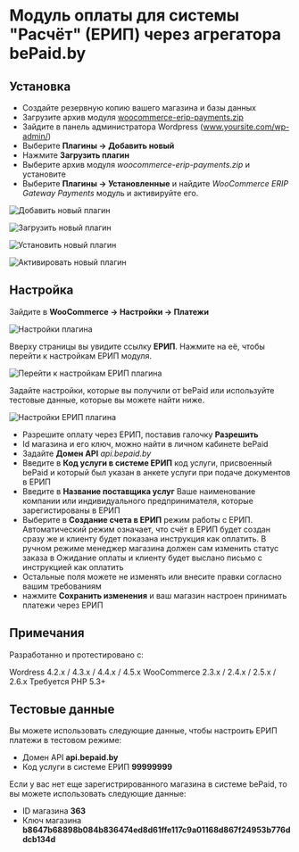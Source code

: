 # Модуль оплаты для системы "Расчёт" (ЕРИП) через агрегатора bePaid.by

## Установка

  - Создайте резервную копию вашего магазина и базы данных
  - Загрузите архив модуля [woocommerce-erip-payments.zip](https://github.com/beGateway/woocommerce-erip-payment-module/raw/master/woocommerce-erip-payments.zip)
  - Зайдите в панель администратора Wordpress (www.yoursite.com/wp-admin/)
  - Выберите __Плагины -> Добавить новый__
  - Нажмите __Загрузить плагин__
  - Выберите архив модуля _woocommerce-erip-payments.zip_ и установите
  - Выберите __Плагины -> Установленные__ и найдите _WooCommerce ERIP Gateway Payments_ модуль и активируйте его.

![Добавить новый плагин](https://github.com/beGateway/woocommerce-erip-payment-module/raw/master/doc/01_7.png)

![Загрузить новый плагин](https://github.com/beGateway/woocommerce-erip-payment-module/raw/master/doc/01_6.png)

![Установить новый плагин](https://github.com/beGateway/woocommerce-erip-payment-module/raw/master/doc/01_5.png)

![Активировать новый плагин](https://github.com/beGateway/woocommerce-erip-payment-module/raw/master/doc/01_4.png)

## Настройка

Зайдите в **WooCommerce -> Настройки -> Платежи**

![Настройки плагина](https://github.com/beGateway/woocommerce-erip-payment-module/raw/master/doc/01_3.png)

Вверху страницы вы увидите ссылку __ЕРИП__. Нажмите на её, чтобы перейти к настройкам ЕРИП модуля.

![Перейти к настройкам ЕРИП плагина](https://github.com/beGateway/woocommerce-erip-payment-module/raw/master/doc/01_2.png)

Задайте настройки, которые вы получили от bePaid или используйте тестовые данные, которые вы можете найти ниже.

![Настройки ЕРИП плагина](https://github.com/beGateway/woocommerce-erip-payment-module/raw/master/doc/01_1.png)


  - Разрешите оплату через ЕРИП, поставив галочку **Разрешить**
  - Id магазина и его ключ, можно найти в личном кабинете bePaid
  - Задайте **Домен API** _api.bepaid.by_
  - Введите в **Код услуги в системе ЕРИП** код услуги, присвоенный bePaid и который был указан в анкете услуги при подаче документов в ЕРИП
  - Введите в **Название поставщика услуг** Ваше наименование компании или индивидуального предпринимателя, которые зарегистированы в ЕРИП
  - Выберите в **Создание счета в ЕРИП** режим работы с ЕРИП. Автоматический режим означает, что счёт в ЕРИП будет создан сразу же и клиенту будет показана инструкция как оплатить. В ручном режиме менеджер магазина должен сам изменить статус заказа в Ожидание оплаты и клиенту будет выслано письмо с инструкцией как оплатить
  - Остальные поля можете не изменять или внесите правки согласно вашим требованиям
  - нажмите **Сохранить изменения** и ваш магазин настроен принимать платежи через ЕРИП

## Примечания

Разработанно и протестировано с:

Wordress 4.2.x / 4.3.x / 4.4.x / 4.5.x
WooCommerce 2.3.x / 2.4.x / 2.5.x / 2.6.x
Требуется PHP 5.3+

## Тестовые данные

Вы можете использовать следующие данные, чтобы настроить ЕРИП платежи в тестовом режиме:

  - Домен API **api.bepaid.by**
  - Код услуги в системе ЕРИП **99999999**

Если у вас нет еще зарегистрированного магазина в системе bePaid, то вы можете использовать следующие данные:
  
  - ID магазина **363**
  - Ключ магазина **b8647b68898b084b836474ed8d61ffe117c9a01168d867f24953b776ddcb134d**
